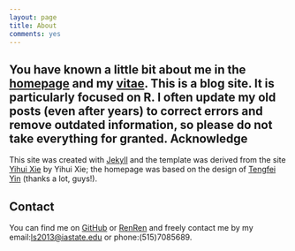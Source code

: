 ```yaml
---
layout: page
title: About
comments: yes
---
```


You have known a little bit about me in the [homepage](/) and my [vitae](../vitae/). This is a blog site. It is particularly focused on R. I often update my old posts (even after years) to correct errors and remove outdated information, so please do not take everything for granted.
Acknowledge
-----

This site was created with [Jekyll](https://github.com/mojombo/jekyll) and the template was derived from the site [Yihui Xie](http://yihui.name) by Yihui Xie; the homepage was based on the design of [Tengfei Yin](http://www.tengfei.name) (thanks a lot, guys!).  

Contact
-----
You can find me on [GitHub](https://github.com/lushen) or [RenRen](http://www.renren.com/351544831) and freely contact me by my email:ls2013@iastate.edu or phone:(515)7085689.  

